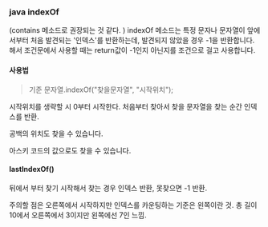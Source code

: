 ### java indexOf

(contains 메소드로 권장되는 것 같다. )
indexOf 메소드는 특정 문자나 문자열이 앞에서부터 처음 발견되는 '인덱스'를 반환하는데, 발견되지 않았을 경우 -1을 반환합니다. 해서 조건문에서 사용할 때는 return값이 -1인지 아닌지를 조건으로 걸고 사용합니다. 

#### 사용법

>  기준 문자열.indexOf("찾을문자열", "시작위치");

시작위치를 생략할 시 0부터 시작한다. 처음부터 찾아서 찾을 문자열을 찾는 순간 인덱스를 반환. 

공백의 위치도 찾을 수 있습니다. 

아스키 코드의 값으로도 찾을 수 있습니다. 



#### lastIndexOf()

뒤에서 부터 찾기 시작해서 찾는 경우 인덱스 반환, 못찾으면 -1 반환.

주의할 점은 오른쪽에서 시작하지만 인덱스를 카운팅하는 기준은 왼쪽이란 것. 총 길이 10에서 오른쪽에서 3이지만 왼쪽에선 7인 느낌. 